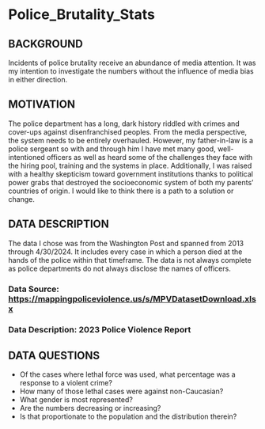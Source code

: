 # Police_Brutality_Stats

## BACKGROUND

Incidents of police brutality receive an abundance of media attention. It was my intention to investigate the numbers without the influence of media bias in either direction. 

## MOTIVATION

The police department has a long, dark history riddled with crimes and cover-ups against disenfranchised peoples. From the media perspective, the system needs to be entirely overhauled. However, my father-in-law is a police sergeant so with and through him I have met many good, well-intentioned officers as well as heard some of the challenges they face with the hiring pool, training and the systems in place.  Additionally, I was raised with a healthy skepticism toward government institutions thanks to political power grabs that destroyed the socioeconomic system of both my parents’ countries of origin. I would like to think there is a path to a solution or change.

## DATA DESCRIPTION

The data I chose was from the Washington Post and spanned from 2013 through 4/30/2024. It includes every case in which a person died at the hands of the police within that timeframe.  The data is not always complete as police departments do not always disclose the names of officers.

### Data Source: https://mappingpoliceviolence.us/s/MPVDatasetDownload.xlsx

### Data Description: 2023 Police Violence Report

## DATA QUESTIONS
- Of the cases where lethal force was used, what percentage was a response to a violent crime?
- How many of those lethal cases were against non-Caucasian?
- What gender is most represented?
- Are the numbers decreasing or increasing?
- Is that proportionate to the population and the distribution therein?
